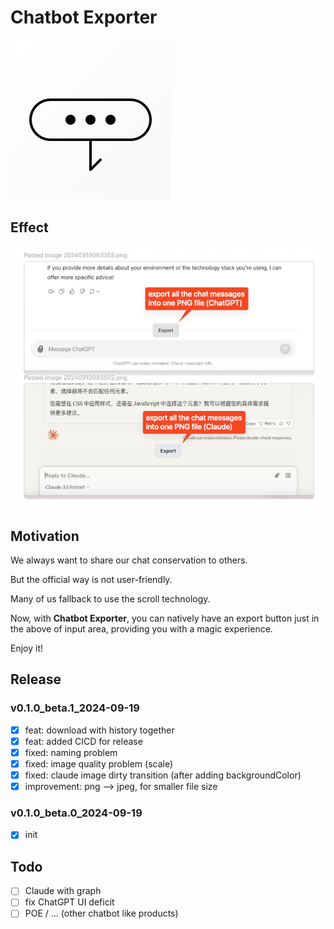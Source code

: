 # Chatbot Exporter

![logo.svg](assets/logo.svg)

## Effect

![img.png](docs/img.png)

## Motivation

We always want to share our chat conservation to others.

But the official way is not user-friendly.

Many of us fallback to use the scroll technology.

Now, with **Chatbot Exporter**, you can natively have an export button just in the above of input area, 
providing you with a magic experience.

Enjoy it!

## Release

### v0.1.0_beta.1_2024-09-19

- [x] feat: download with history together
- [x] feat: added CICD for release
- [x] fixed: naming problem
- [x] fixed: image quality problem (scale)
- [x] fixed: claude image dirty transition (after adding backgroundColor)
- [x] improvement: png --> jpeg, for smaller file size

### v0.1.0_beta.0_2024-09-19

- [x] init

## Todo

- [ ] Claude with graph
- [ ] fix ChatGPT UI deficit
- [ ] POE / ... (other chatbot like products)
